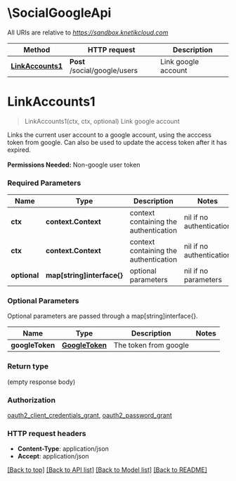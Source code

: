 # \SocialGoogleApi

All URIs are relative to *https://sandbox.knetikcloud.com*

Method | HTTP request | Description
------------- | ------------- | -------------
[**LinkAccounts1**](SocialGoogleApi.md#LinkAccounts1) | **Post** /social/google/users | Link google account


# **LinkAccounts1**
> LinkAccounts1(ctx, ctx, optional)
Link google account

Links the current user account to a google account, using the acccess token from google. Can also be used to update the access token after it has expired. <br><br><b>Permissions Needed:</b> Non-google user token

### Required Parameters

Name | Type | Description  | Notes
------------- | ------------- | ------------- | -------------
 **ctx** | **context.Context** | context containing the authentication | nil if no authentication
 **ctx** | **context.Context** | context containing the authentication | nil if no authentication
 **optional** | **map[string]interface{}** | optional parameters | nil if no parameters

### Optional Parameters
Optional parameters are passed through a map[string]interface{}.

Name | Type | Description  | Notes
------------- | ------------- | ------------- | -------------
 **googleToken** | [**GoogleToken**](GoogleToken.md)| The token from google | 

### Return type

 (empty response body)

### Authorization

[oauth2_client_credentials_grant](../README.md#oauth2_client_credentials_grant), [oauth2_password_grant](../README.md#oauth2_password_grant)

### HTTP request headers

 - **Content-Type**: application/json
 - **Accept**: application/json

[[Back to top]](#) [[Back to API list]](../README.md#documentation-for-api-endpoints) [[Back to Model list]](../README.md#documentation-for-models) [[Back to README]](../README.md)

